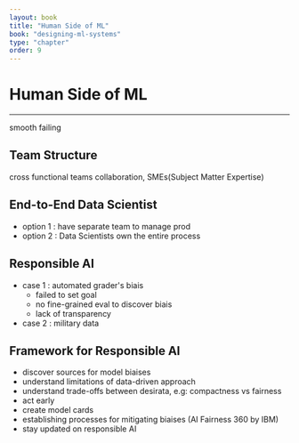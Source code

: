 ```yaml
---
layout: book
title: "Human Side of ML"
book: "designing-ml-systems"
type: "chapter"
order: 9
---
```

# Human Side of ML
---
smooth failing
## Team Structure 
cross functional teams collaboration, SMEs(Subject Matter Expertise)
## End-to-End Data Scientist
- option 1 : have separate team to manage prod
- option 2 : Data Scientists own the entire process
## Responsible AI
- case 1 : automated grader's biais
	- failed to set goal
	- no fine-grained eval to discover biais
	- lack of transparency
- case 2 : military data
## Framework for Responsible AI
- discover sources for model biaises
- understand limitations of data-driven approach
- understand trade-offs between desirata, e.g: compactness vs fairness
- act early
- create model cards
- establishing processes for mitigating biaises (AI Fairness 360 by IBM)
- stay updated on responsible AI

